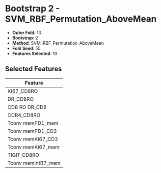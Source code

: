 # Bootstrap 2 - SVM_RBF_Permutation_AboveMean

- **Outer Fold**: 13
- **Bootstrap**: 2
- **Method**: SVM_RBF_Permutation_AboveMean
- **Fold Seed**: 55
- **Features Selected**: 10

## Selected Features

| Feature |
|---------|
| Ki67_CD8RO |
| DR_CD8RO |
| CD8 RO DR_CD8 |
| CCR4_CD8RO |
| Tconv memPD1_mem |
| Tconv memPD1_CD3 |
| Tconv memKi67_CD3 |
| Tconv memKi67_mem |
| TIGIT_CD8RO |
| Tconv memintB7_mem |
